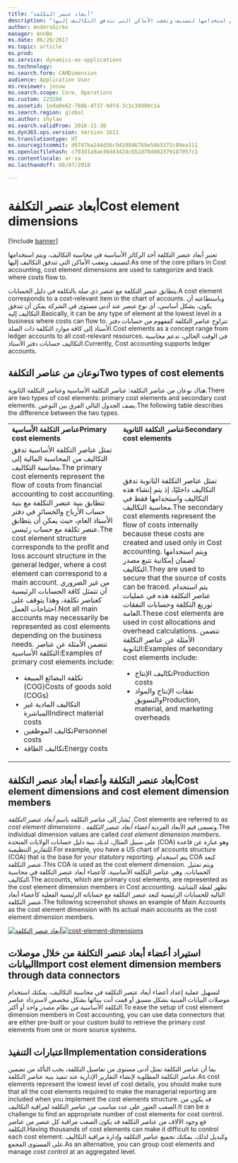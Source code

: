 ```yaml
---
title: "أبعاد عنصر التكلفة"
description: "تعتبر أبعاد عنصر التكلفة أحد الركائز الأساسية في محاسبة التكاليف، ويتم استخدامها لتصنيف وتعقب الأماكن التي تتدفق التكاليف إليها."
author: AndersGirke
manager: AnnBe
ms.date: 06/20/2017
ms.topic: article
ms.prod: 
ms.service: dynamics-ax-applications
ms.technology: 
ms.search.form: CAMDimension
audience: Application User
ms.reviewer: josaw
ms.search.scope: Core, Operations
ms.custom: 223204
ms.assetid: 1eda0e62-760b-4737-9dfd-3c3c38d80c1a
ms.search.region: global
ms.author: shylaw
ms.search.validFrom: 2016-11-30
ms.dyn365.ops.version: Version 1611
ms.translationtype: HT
ms.sourcegitcommit: d9747ba144d56c9410846769e5465372c89ea111
ms.openlocfilehash: c703d1a9ae36d4342dc652d70dd82379187057c1
ms.contentlocale: ar-sa
ms.lasthandoff: 08/07/2018

---
```


# <a name="cost-element-dimensions"></a><span data-ttu-id="a3973-103">أبعاد عنصر التكلفة</span><span class="sxs-lookup"><span data-stu-id="a3973-103">Cost element dimensions</span></span>

[!include [banner](../includes/banner.md)]

<span data-ttu-id="a3973-104">تعتبر أبعاد عنصر التكلفة أحد الركائز الأساسية في محاسبة التكاليف، ويتم استخدامها لتصنيف وتعقب الأماكن التي تتدفق التكاليف إليها.</span><span class="sxs-lookup"><span data-stu-id="a3973-104">As one of the core pillars in Cost accounting, cost element dimensions are used to categorize and track where costs flow to.</span></span> 

<span data-ttu-id="a3973-105">يتطابق عنصر التكلفة مع عنصر ذي صلة بالتكلفة في دليل الحسابات.</span><span class="sxs-lookup"><span data-stu-id="a3973-105">A cost element corresponds to a cost-relevant item in the chart of accounts.</span></span> <span data-ttu-id="a3973-106">وباستطاعته أن يكون، بشكل أساسي، أي نوع عنصر عند أدنى مستوى في الشركة يمكن أن تتدفق التكاليف إليه.</span><span class="sxs-lookup"><span data-stu-id="a3973-106">Basically, it can be any type of element at the lowest level in a business where costs can flow to.</span></span> <span data-ttu-id="a3973-107">تتراوح عناصر التكلفة كمفهوم من حسابات دفتر الأستاذ إلى كافة موارد التكلفة ذات الصلة.</span><span class="sxs-lookup"><span data-stu-id="a3973-107">Cost elements as a concept range from ledger accounts to all cost-relevant resources.</span></span> <span data-ttu-id="a3973-108">في الوقت الحالي، تدعم محاسبة التكاليف حسابات دفتر الأستاذ.</span><span class="sxs-lookup"><span data-stu-id="a3973-108">Currently, Cost accounting supports ledger accounts.</span></span>

## <a name="two-types-of-cost-elements"></a><span data-ttu-id="a3973-109">نوعان من عناصر التكلفة</span><span class="sxs-lookup"><span data-stu-id="a3973-109">Two types of cost elements</span></span>
<span data-ttu-id="a3973-110">هناك نوعان من عناصر التكلفة: عناصر التكلفة الأساسية وعناصر التكلفة الثانوية.</span><span class="sxs-lookup"><span data-stu-id="a3973-110">There are two types of cost elements: primary cost elements and secondary cost elements.</span></span> <span data-ttu-id="a3973-111">يصف الجدول التالي الفرق بين النوعين.</span><span class="sxs-lookup"><span data-stu-id="a3973-111">The following table describes the difference between the two types.</span></span>

<table>
<colgroup>
<col width="50%" />
<col width="50%" />
</colgroup>
<tbody>
<tr class="odd">
<td><span data-ttu-id="a3973-112"><strong>عناصر التكلفة الأساسية</strong></span><span class="sxs-lookup"><span data-stu-id="a3973-112"><strong>Primary cost elements</strong></span></span></td>
<td><span data-ttu-id="a3973-113"><strong>عناصر التكلفة الثانوية</strong></span><span class="sxs-lookup"><span data-stu-id="a3973-113"><strong>Secondary cost elements</strong></span></span></td>
</tr>
<tr class="even">
<td><span data-ttu-id="a3973-114">تمثل عناصر التكلفة الأساسية تدفق التكاليف من المحاسبة المالية إلى محاسبة التكاليف.</span><span class="sxs-lookup"><span data-stu-id="a3973-114">The primary cost elements represent the flow of costs from financial accounting to cost accounting.</span></span> <span data-ttu-id="a3973-115">تتطابق بنية عنصر التكلفة مع بنية حساب الأرباح والخسائر في دفتر الأستاذ العام، حيث يمكن أن يتطابق عنصر تكلفة مع حساب رئيسي.</span><span class="sxs-lookup"><span data-stu-id="a3973-115">The cost element structure corresponds to the profit and loss account structure in the general ledger, where a cost element can correspond to a main account.</span></span> <span data-ttu-id="a3973-116">من غير الضروري أن تتمثل كافة الحسابات الرئيسية كعناصر تكلفة، وهذا يتوقف على احتياجات العمل.</span><span class="sxs-lookup"><span data-stu-id="a3973-116">Not all main accounts may necessarily be represented as cost elements depending on the business needs.</span></span> <span data-ttu-id="a3973-117">تتضمن الأمثلة عن عناصر التكلفة الأساسية:</span><span class="sxs-lookup"><span data-stu-id="a3973-117">Examples of primary cost elements include:</span></span>
<ul>
<li><span data-ttu-id="a3973-118">تكلفة البضائع المبيعة (COG)</span><span class="sxs-lookup"><span data-stu-id="a3973-118">Costs of goods sold (COGs)</span></span></li>
<li><span data-ttu-id="a3973-119">التكاليف المادية غير المباشرة</span><span class="sxs-lookup"><span data-stu-id="a3973-119">Indirect material costs</span></span></li>
<li><span data-ttu-id="a3973-120">تكاليف الموظفين</span><span class="sxs-lookup"><span data-stu-id="a3973-120">Personnel costs</span></span></li>
<li><span data-ttu-id="a3973-121">تكاليف الطاقة</span><span class="sxs-lookup"><span data-stu-id="a3973-121">Energy costs</span></span></li>
</ul></td>
<td><span data-ttu-id="a3973-122">تمثل عناصر التكلفة الثانوية تدفق التكاليف داخليًا، إذ يتم إنشاء هذه التكاليف واستخدامها فقط في محاسبة التكاليف.</span><span class="sxs-lookup"><span data-stu-id="a3973-122">The secondary cost elements represent the flow of costs internally because these costs are created and used only in Cost accounting.</span></span> <span data-ttu-id="a3973-123">ويتم استخدامها لضمان إمكانية تتبع مصدر التكاليف.</span><span class="sxs-lookup"><span data-stu-id="a3973-123">They are used to secure that the source of costs can be traced.</span></span> <span data-ttu-id="a3973-124">يتم استخدام عناصر التكلفة هذه في عمليات توزيع التكلفة وحسابات النفقات العامة.</span><span class="sxs-lookup"><span data-stu-id="a3973-124">These cost elements are used in cost allocations and overhead calculations.</span></span> <span data-ttu-id="a3973-125">تتضمن الأمثلة عن عناصر التكلفة الثانوية:</span><span class="sxs-lookup"><span data-stu-id="a3973-125">Examples of secondary cost elements include:</span></span>
<ul>
<li><span data-ttu-id="a3973-126">تكاليف الإنتاج</span><span class="sxs-lookup"><span data-stu-id="a3973-126">Production costs</span></span></li>
<li><span data-ttu-id="a3973-127">نفقات الإنتاج والمواد والتسويق</span><span class="sxs-lookup"><span data-stu-id="a3973-127">Production, material, and marketing overheads</span></span></li>
</ul></td>
</tr>
</tbody>
</table>

## <a name="cost-element-dimensions-and-cost-element-dimension-members"></a><span data-ttu-id="a3973-128">أبعاد عنصر التكلفة وأعضاء أبعاد عنصر التكلفة</span><span class="sxs-lookup"><span data-stu-id="a3973-128">Cost element dimensions and cost element dimension members</span></span>
<span data-ttu-id="a3973-129">يُشار إلى عناصر التكلفة باسم *أبعاد عنصر التكلفة* .</span><span class="sxs-lookup"><span data-stu-id="a3973-129">Cost elements are referred to as *cost element dimensions* .</span></span> <span data-ttu-id="a3973-130">وتسمى قيم الأبعاد الفردية *أعضاء أبعاد عنصر التكلفة*.</span><span class="sxs-lookup"><span data-stu-id="a3973-130">The individual dimension values are called *cost element dimension members*.</span></span> <span data-ttu-id="a3973-131">على سبيل المثال، لديك بنية دليل حسابات الولايات المتحدة (COA) وهو عبارة عن قاعدة للتقارير التنظيمية.</span><span class="sxs-lookup"><span data-stu-id="a3973-131">For example, you have a US chart of accounts structure (COA) that is the base for your statutory reporting.</span></span> <span data-ttu-id="a3973-132">يتم استخدام COA كبعد عنصر التكلفة.</span><span class="sxs-lookup"><span data-stu-id="a3973-132">This COA is used as the cost element dimension.</span></span> <span data-ttu-id="a3973-133">ويتم تمثيل الحسابات، وهي عناصر التكلفة الأساسية، كأعضاء أبعاد عنصر التكلفة في محاسبة التكاليف.</span><span class="sxs-lookup"><span data-stu-id="a3973-133">The accounts, which are primary cost elements, are represented as the cost element dimension members in Cost accounting.</span></span> <span data-ttu-id="a3973-134">تظهر لقطة الشاشة التالية للحسابات الرئيسية كبعد عنصر التكلفة مع حساباته الرئيسية الفعلية كأعضاء أبعاد عنصر التكلفة.</span><span class="sxs-lookup"><span data-stu-id="a3973-134">The following screenshot shows an example of Main Accounts as the cost element dimension with its actual main accounts as the cost element dimension members.</span></span> 

<span data-ttu-id="a3973-135">[![أبعاد عنصر التكلفة](./media/cost-element-dimensions.png)](./media/cost-element-dimensions.png)</span><span class="sxs-lookup"><span data-stu-id="a3973-135">[![cost-element-dimensions](./media/cost-element-dimensions.png)](./media/cost-element-dimensions.png)</span></span>

## <a name="import-cost-element-dimension-members-through-data-connectors"></a><span data-ttu-id="a3973-136">استيراد أعضاء أبعاد عنصر التكلفة من خلال موصلات البيانات</span><span class="sxs-lookup"><span data-stu-id="a3973-136">Import cost element dimension members through data connectors</span></span>
<span data-ttu-id="a3973-137">لتسهيل عملية إعداد أعضاء أبعاد عنصر التكلفة في محاسبة التكاليف، يمكنك استخدام موصلات البيانات المبنية بشكل مسبق أو قمت أنت ببنائها بشكل مخصص لاسترداد عناصر التكلفة الأساسية من نظام مصدر واحد أو أكثر.</span><span class="sxs-lookup"><span data-stu-id="a3973-137">To ease the setup of cost element dimension members in Cost accounting, you can use data connectors that are either pre-built or your custom build to retrieve the primary cost elements from one or more source systems.</span></span>

## <a name="implementation-considerations"></a><span data-ttu-id="a3973-138">اعتبارات التنفيذ</span><span class="sxs-lookup"><span data-stu-id="a3973-138">Implementation considerations</span></span>
<span data-ttu-id="a3973-139">بما أن عناصر التكلفة تمثل أدنى مستوى من تفاصيل التكلفة، يجب التأكد من تضمين عناصر التكلفة المطلوبة لإنشاء التقارير الإدارية عند تنفيذ بنية عناصر التكلفة.</span><span class="sxs-lookup"><span data-stu-id="a3973-139">As cost elements represent the lowest level of cost details, you should make sure that all the cost elements required to make the managerial reporting are included when you implement the cost elements structure.</span></span> <span data-ttu-id="a3973-140">قد يكون من الصعب العثور على عدد مناسب من عناصر التكلفة لمراقبة التكاليف.</span><span class="sxs-lookup"><span data-stu-id="a3973-140">It can be a challenge to find an appropriate number of cost elements for cost control.</span></span> <span data-ttu-id="a3973-141">فع وجود الآلاف من عناصر التكلفة قد يكون الصعب مراقبة كل عنصر من عناصر التكلفة.</span><span class="sxs-lookup"><span data-stu-id="a3973-141">Having thousands of cost elements can make it difficult to control each cost element.</span></span> <span data-ttu-id="a3973-142">وكبديل لذلك، يمكنك تجميع عناصر التكلفة وإدارة مراقبة التكاليف على المستوى المجمع.</span><span class="sxs-lookup"><span data-stu-id="a3973-142">As an alternative, you can group cost elements and manage cost control at an aggregated level.</span></span>




